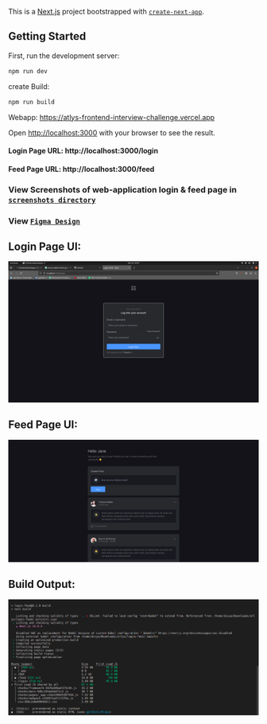 This is a [Next.js](https://nextjs.org/) project bootstrapped with [`create-next-app`](https://github.com/vercel/next.js/tree/canary/packages/create-next-app).

## Getting Started

First, run the development server:

```bash
npm run dev
```
create Build:
```bash
npm run build
```

Webapp: https://atlys-frontend-interview-challenge.vercel.app

Open [http://localhost:3000](http://localhost:3000) with your browser to see the result.

#### Login Page URL: http://localhost:3000/login

#### Feed Page URL: http://localhost:3000/feed


### View Screenshots of web-application login & feed page in [`screenshots directory`](https://github.com/divya661/Atlys-Frontend-Interview-Challenge/tree/theme/screenshots)

### View [`Figma Design`](https://www.figma.com/file/S4bZXDniOieMhyGIpTnVu5/Frontend-Developer%3A-Atlys?node-id=1%3A5&mode=dev)

## Login Page UI:
![Alt Login](https://github.com/divya661/Atlys-Frontend-Interview-Challenge/blob/theme/screenshots/Login%20Page.png?raw=true)

## Feed Page UI:
![Alt Feed](https://github.com/divya661/Atlys-Frontend-Interview-Challenge/blob/theme/screenshots/Feed%20Page.png?raw=true)

## Build Output:
![Alt Build Output](https://github.com/divya661/Atlys-Frontend-Interview-Challenge/blob/master/screenshots/Build%20output.png?raw=true)

